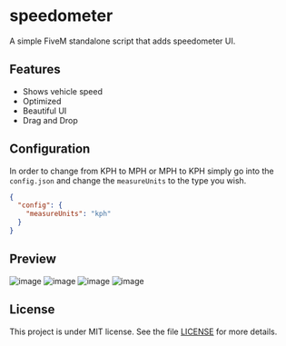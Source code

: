 # speedometer
A simple FiveM standalone script that adds speedometer UI.

## Features
- Shows vehicle speed
- Optimized
- Beautiful UI
- Drag and Drop

## Configuration
In order to change from KPH to MPH or MPH to KPH simply go into the `config.json` and change the `measureUnits` to the type you wish.
```json
{
  "config": {
    "measureUnits": "kph"
  }
}
```

## Preview
![image](https://github.com/finalLy134/speedometer/assets/60448180/11e527c7-f691-495d-8ed9-d4f0771fa4ed)
![image](https://github.com/finalLy134/speedometer/assets/60448180/a9617f7c-a9bf-4c07-b2e6-17f674ad5a31)
![image](https://github.com/finalLy134/speedometer/assets/60448180/e6e1311b-9c85-488c-8ed6-8e37162e244a)
![image](https://github.com/finalLy134/speedometer/assets/60448180/11bc8f5c-cca5-48fd-9951-d926667d46f9)


## License

This project is under MIT license. See the file [LICENSE](LICENSE) for more details.
